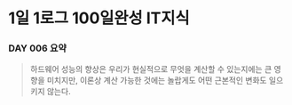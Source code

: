 # 1일 1로그 100일완성 IT지식
### DAY 006 요약
> 하드웨어 성능의 향상은 우리가 현실적으로 무엇을 계산할 수 있는지에는 큰 영향을 미치지만, 이론상 계산 가능한 것에는 놀랍게도 어떤 근본적인 변화도 일으키지 않는다. 